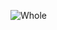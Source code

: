 ![Whole](https://github.com/Nikhil-Arjun/Apple-iphone-website/assets/116294309/da9ce46a-412e-49fa-a114-dd809d30e2ad)
